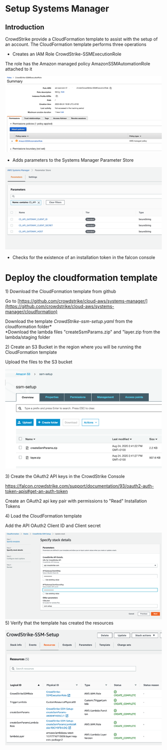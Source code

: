 Setup Systems Manager 
=====================

Introduction
------------

CrowdStrike provide a CloudFormation template to assist with the setup
of an account. The CloudFormation template performs three operations

-   Creates an IAM Role CrowdStrike-SSMExecutionRole

The role has the Amazon managed policy AmazonSSMAutomationRole attached
to it

![](.//media/image1.tiff)

-   Adds parameters to the Systems Manager Parameter Store

![](.//media/image2.png)

-   Checks for the existence of an installation token in the falcon
    console

Deploy the cloudformation template
==================================

1\) Download the CloudFormation template from github

Go to
[https://github.com/crowdstrike/cloud-aws/systems-manager/](https://github.com/crowdstrike/cloud-aws/systems-manager/cloudformation)

Download the template *CrowdStrike-ssm-setup.yaml* from the
cloudformation folder*\
*Download the lambda files "createSsmParams.zip" and "layer.zip from the
lambda/staging folder

2\) Create an S3 Bucket in the region where you will be running the
CloudFormation template

Upload the files to the S3 bucket

![](.//media/image3.png)

3\) Create the OAuth2 API keys in the CrowdStrike Console

<https://falcon.crowdstrike.com/support/documentation/93/oauth2-auth-token-apis#get-an-auth-token>

Create an OAuth2 api key pair with permissions to "Read" Installation
Tokens

4\) Load the CloudFormation template

Add the API OAuth2 Client ID and Client secret

![](.//media/image4.png)
5\) Verify that the template has created the resources

![](.//media/image5.png)
